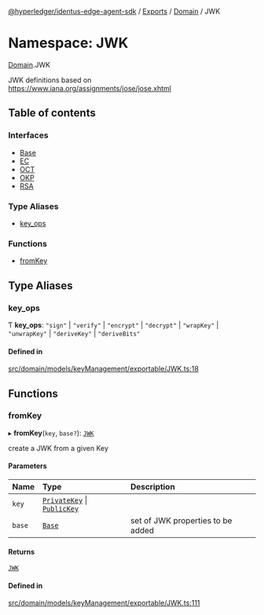 [@hyperledger/identus-edge-agent-sdk](../README.md) / [Exports](../modules.md) / [Domain](Domain.md) / JWK

# Namespace: JWK

[Domain](Domain.md).JWK

JWK definitions
based on https://www.iana.org/assignments/jose/jose.xhtml

## Table of contents

### Interfaces

- [Base](../interfaces/Domain.JWK.Base.md)
- [EC](../interfaces/Domain.JWK.EC.md)
- [OCT](../interfaces/Domain.JWK.OCT.md)
- [OKP](../interfaces/Domain.JWK.OKP.md)
- [RSA](../interfaces/Domain.JWK.RSA.md)

### Type Aliases

- [key\_ops](Domain.JWK.md#key_ops)

### Functions

- [fromKey](Domain.JWK.md#fromkey)

## Type Aliases

### key\_ops

Ƭ **key\_ops**: ``"sign"`` \| ``"verify"`` \| ``"encrypt"`` \| ``"decrypt"`` \| ``"wrapKey"`` \| ``"unwrapKey"`` \| ``"deriveKey"`` \| ``"deriveBits"``

#### Defined in

[src/domain/models/keyManagement/exportable/JWK.ts:18](https://github.com/hyperledger/identus-edge-agent-sdk-ts/blob/b1a74ed6fd4a9050ce3bb69d50435414a88a059a/src/domain/models/keyManagement/exportable/JWK.ts#L18)

## Functions

### fromKey

▸ **fromKey**(`key`, `base?`): [`JWK`](Domain.md#jwk)

create a JWK from a given Key

#### Parameters

| Name | Type | Description |
| :------ | :------ | :------ |
| `key` | [`PrivateKey`](../classes/Domain.PrivateKey.md) \| [`PublicKey`](../classes/Domain.PublicKey.md) |  |
| `base` | [`Base`](../interfaces/Domain.JWK.Base.md) | set of JWK properties to be added |

#### Returns

[`JWK`](Domain.md#jwk)

#### Defined in

[src/domain/models/keyManagement/exportable/JWK.ts:111](https://github.com/hyperledger/identus-edge-agent-sdk-ts/blob/b1a74ed6fd4a9050ce3bb69d50435414a88a059a/src/domain/models/keyManagement/exportable/JWK.ts#L111)
